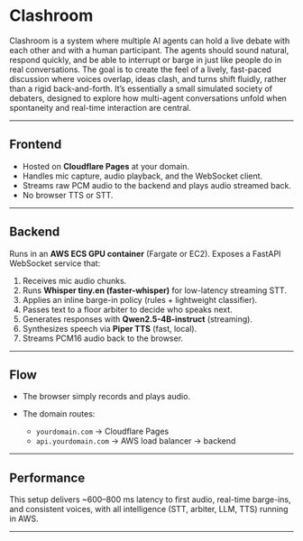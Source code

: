 # Clashroom

Clashroom is a system where multiple AI agents can hold a live debate with each other and with a human participant. The agents should sound natural, respond quickly, and be able to interrupt or barge in just like people do in real conversations. The goal is to create the feel of a lively, fast-paced discussion where voices overlap, ideas clash, and turns shift fluidly, rather than a rigid back-and-forth. It’s essentially a small simulated society of debaters, designed to explore how multi-agent conversations unfold when spontaneity and real-time interaction are central.

---

## Frontend

* Hosted on **Cloudflare Pages** at your domain.
* Handles mic capture, audio playback, and the WebSocket client.
* Streams raw PCM audio to the backend and plays audio streamed back.
* No browser TTS or STT.

---

## Backend

Runs in an **AWS ECS GPU container** (Fargate or EC2).
Exposes a FastAPI WebSocket service that:

1. Receives mic audio chunks.
2. Runs **Whisper tiny.en (faster-whisper)** for low-latency streaming STT.
3. Applies an inline barge-in policy (rules + lightweight classifier).
4. Passes text to a floor arbiter to decide who speaks next.
5. Generates responses with **Qwen2.5-4B-instruct** (streaming).
6. Synthesizes speech via **Piper TTS** (fast, local).
7. Streams PCM16 audio back to the browser.

---

## Flow

* The browser simply records and plays audio.
* The domain routes:

  * `yourdomain.com` → Cloudflare Pages
  * `api.yourdomain.com` → AWS load balancer → backend

---

## Performance

This setup delivers \~600–800 ms latency to first audio, real-time barge-ins, and consistent voices, with all intelligence (STT, arbiter, LLM, TTS) running in AWS.

---
